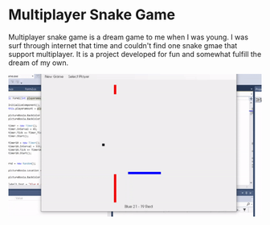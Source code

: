 # Multiplayer Snake Game
Multiplayer snake game is a dream game to me when I was young. I was surf through internet that time and couldn't find one snake gmae that support multiplayer. It is a project developed for fun and somewhat fulfill the dream of my own.

![](https://github.com/ChuaN15/MultiplayerSnakeGame/blob/master/ezgif.com-video-to-gif.gif)
